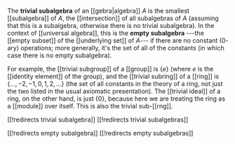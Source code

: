 
The __trivial subalgebra__ of an [[gebra|algebra]] $A$ is the smallest [[subalgebra]] of $A$, the [[intersection]] of all subalgebras of $A$ (assuming that this is a subalgebra, otherwise there is no trivial subalgebra).  In the context of [[universal algebra]], this is the __empty subalgebra__ ---the [[empty subset]] of the [[underlying set]] of $A$--- if there are no constant ($0$-ary) operations; more generally, it\'s the set of all of the constants (in which case there is no empty subalgebra).

For example, the [[trivial subgroup]] of a [[group]] is $\{e\}$ (where $e$ is the [[identity element]] of the group), and the [[trivial subring]] of a [[ring]] is $\{\ldots, -2, -1, 0, 1, 2, \ldots \}$ (the set of all constants in the theory of a ring, not just the two listed in the usual axiomatic presentation).  The [[trivial ideal]] of a ring, on the other hand, is just $\{0\}$, because here we are treating the ring as a [[module]] over itself.  This is also the trivial sub-[[rng]].


[[!redirects trivial subalgebra]]
[[!redirects trivial subalgebras]]

[[!redirects empty subalgebra]]
[[!redirects empty subalgebras]]
